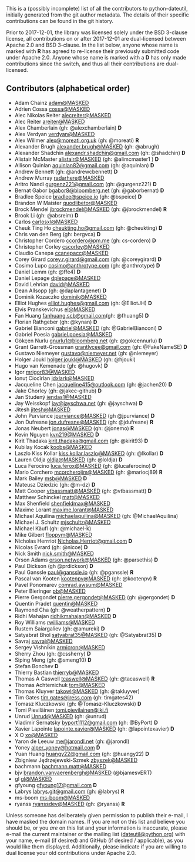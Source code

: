 This is a (possibly incomplete) list of all the contributors to python-dateutil,
initially generated from the git author metadata. The details of their specific
contributions can be found in the git history.

Prior to 2017-12-01, the library was licensed solely under the BSD 3-clause
license, all contributions on or after 2017-12-01 are dual-licensed between
Apache 2.0 and BSD 3-clause. In the list below, anyone whose name is marked with
**R** has agreed to re-license their previously submitted code under Apache 2.0.
Anyone whose name is marked with a **D** has only made contributions since the
switch, and thus all their contributions are dual-licensed.

## Contributors (alphabetical order)

- Adam Chainz <adam@MASKED>
- Adrien Cossa <cossa@MASKED>
- Alec Nikolas Reiter <alecreiter@MASKED>
- Alec Reiter <areiter@MASKED>
- Alex Chamberlain (gh: @alexchamberlain) **D**
- Alex Verdyan <verdyan@MASKED>
- Alex Willmer <alex@moreati.org.uk> (gh: @moreati) **R**
- Alexander Brugh <alexander.brugh@MASKED> (gh: @abrugh)
- Alexander Shadchin <alexandr.shadchin@gmail.com> (gh: @shadchin) **D**
- Alistair McMaster <alistair@MASKED> (gh: @alimcmaster1 ) **D**
- Allison Quinlan <aquinlan82@gmail.com> (gh: @aquinlan) **D**
- Andrew Bennett (gh: @andrewcbennett) **D**
- Andrew Murray <radarhere@MASKED>
- Aritro Nandi <gurgenz221@gmail.com> (gh: @gurgenz221) **D**
- Bernat Gabor <bgabor8@bloomberg.net> (gh: @gaborbernat) **D**
- Bradlee Speice <bradlee@speice.io> (gh: @bspeice) **D**
- Brandon W Maister <quodlibetor@MASKED>
- Brock Mendel <jbrockmendel@MASKED> (gh: @jbrockmendel) **R**
- Brook Li (gh: @absreim) **D**
- Carlos <carlosxl@MASKED>
- Cheuk Ting Ho <cheukting.ho@gmail.com> (gh: @cheukting) **D**
- Chris van den Berg (gh: bergvca) **D**
- Christopher Cordero <ccordero@pm.me> (gh: cs-cordero) **D**
- Christopher Corley <cscorley@MASKED>
- Claudio Canepa <ccanepacc@MASKED>
- Corey Girard <corey.r.girard@gmail.com> (gh: @coreygirard) **D**
- Cosimo Lupo <cosimo@anthrotype.com> (gh: @anthrotype) **D**
- Daniel Lemm (gh: @ffe4) **D**
- Daniel Lepage <dplepage@MASKED>
- David Lehrian <david@MASKED>
- Dean Allsopp (gh: @daplantagenet) **D**
- Dominik Kozaczko <dominik@MASKED>
- Elliot Hughes <elliot.hughes@gmail.com> (gh: @ElliotJH) **D**
- Elvis Pranskevichus <el@MASKED>
- Fan Huang <fanhuang.scb@gmail.com>(gh: @fhuang5) **D**
- Florian Rathgeber (gh: @kynan) **D**
- Gabriel Bianconi <gabriel@MASKED> (gh: @GabrielBianconi) **D**
- Gabriel Poesia <gabriel.poesia@MASKED>
- Gökçen Nurlu <gnurlu1@bloomberg.net> (gh: @gokcennurlu) **D**
- Grant Garrett-Grossman <grantlycee@gmail.com> (gh: @FakeNameSE) **D**
- Gustavo Niemeyer <gustavo@niemeyer.net> (gh: @niemeyer)
- Holger Joukl <holger.joukl@MASKED> (gh: @hjoukl)
- Hugo van Kemenade (gh: @hugovk) **D**
- Igor <mrigor83@MASKED>
- Ionuț Ciocîrlan <jdxlark@MASKED>
- Jacqueline Chen <jacqueline415@outlook.com> (gh: @jachen20) **D**
- Jake Chorley (gh: @jakec-github) **D**
- Jan Studený <jendas1@MASKED>
- Jay Weisskopf <jay@jayschwa.net> (gh: @jayschwa) **D**
- Jitesh <jitesh@MASKED>
- John Purviance <jpurviance@MASKED> (gh @jpurviance) **D**
- Jon Dufresne <jon.dufresne@MASKED> (gh: @jdufresne) **R**
- Jonas Neubert <jonas@MASKED> (gh: @jonemo) **R**
- Kevin Nguyen <kvn219@MASKED> **D**
- Kirit Thadaka <kirit.thadaka@gmail.com> (gh: @kirit93) **D**
- Kubilay Kocak <koobs@MASKED>
- Laszlo Kiss Kollar <kiss.kollar.laszlo@MASKED> (gh: @lkollar) **D**
- Lauren Oldja <oldja@MASKED> (gh: @loldja) **D**
- Luca Ferocino <luca.ferox@MASKED> (gh: @lucaferocino) **D**
- Mario Corchero <mcorcherojim@MASKED> (gh: @mariocj89) **R**
- Mark Bailey <msb@MASKED> **D**
- Mateusz Dziedzic (gh: @m-dz) **D**
- Matt Cooper <vtbassmatt@MASKED> (gh: @vtbassmatt) **D**
- Matthew Schinckel <matt@MASKED>
- Max Shenfield <shenfieldmax@MASKED>
- Maxime Lorant <maxime.lorant@MASKED>
- Michael Aquilina <michaelaquilina@MASKED> (gh: @MichaelAquilina)
- Michael J. Schultz <mjschultz@MASKED>
- Michael Käufl (gh: @michael-k)
- Mike Gilbert <floppym@MASKED>
- Nicholas Herrriot <Nicholas.Herriot@gmail.com> **D**
- Nicolas Évrard (gh: @nicoe) **D**
- Nick Smith <nick.smith@MASKED>
- Orson Adams <orson.network@MASKED> (gh: @parsethis) **D**
- Paul Dickson (gh @prdickson) **D**
- Paul Ganssle <paul@ganssle.io> (gh: @pganssle) **R**
- Pascal van Kooten <kootenpv@MASKED> (gh: @kootenpv) **R**
- Pavel Ponomarev <comrad.awsum@MASKED>
- Peter Bieringer <pb@MASKED>
- Pierre Gergondet <pierre.gergondet@MASKED> (gh: @gergondet) **D**
- Quentin Pradet <quentin@MASKED>
- Raymond Cha (gh: @weatherpattern) **D**
- Ridhi Mahajan <ridhikmahajan@MASKED> **D**
- Roy Williams <rwilliams@MASKED>
- Rustem Saiargaliev (gh: @amureki) **D**
- Satyabrat Bhol <satyabrat35@MASKED> (gh: @Satyabrat35) **D**
- Savraj <savraj@MASKED>
- Sergey Vishnikin <armicron@MASKED>
- Sherry Zhou (gh: @cssherry) **D**
- Siping Meng (gh: @smeng10) **D**
- Stefan Bonchev **D**
- Thierry Bastian <thierryb@MASKED>
- Thomas A Caswell <tcaswell@MASKED> (gh: @tacaswell) **R**
- Thomas Achtemichuk <tom@MASKED>
- Thomas Kluyver <takowl@MASKED> (gh: @takluyver)
- Tim Gates <tim.gates@iress.com> (gh: timgates42)
- Tomasz Kluczkowski (gh: @Tomasz-Kluczkowski) **D**
- Tomi Pieviläinen <tomi.pievilainen@iki.fi>
- Unrud <Unrud@MASKED> (gh: @unrud)
- Vladimir Sernatsky <byport1112@gmail.com> (gh: @ByPort) **D**
- Xavier Lapointe <lapointe.xavier@MASKED> (gh: @lapointexavier) **D**
- X O <xo@MASKED>
- Yaron de Leeuw <me@jarondl.net> (gh: @jarondl)
- Yoney <alper_yoney@hotmail.com> **D**
- Yuan Huang <huangy22@gmail.com> (gh: @huangy22) **D**
- Zbigniew Jędrzejewski-Szmek <zbyszek@MASKED>
- bachmann <bachmann.matt@MASKED>
- bjv <brandon.vanvaerenbergh@MASKED> (@bjamesvERT)
- gl <gl@MASKED>
- gfyoung <gfyoung17@gmail.com> **D**
- Labrys <labrys.git@gmail.com> (gh: @labrys) **R**
- ms-boom <ms-boom@MASKED>
- ryanss <ryanssdev@MASKED> (gh: @ryanss) **R**

Unless someone has deliberately given permission to publish their e-mail, I have masked the domain names. If you are not on this list and believe you should be, or you *are* on this list and your information is inaccurate, please e-mail the current maintainer or the mailing list (dateutil@python.org) with your name, e-mail (if desired) and GitHub (if desired / applicable), as you would like them displayed. Additionally, please indicate if you are willing to dual license your old contributions under Apache 2.0.
